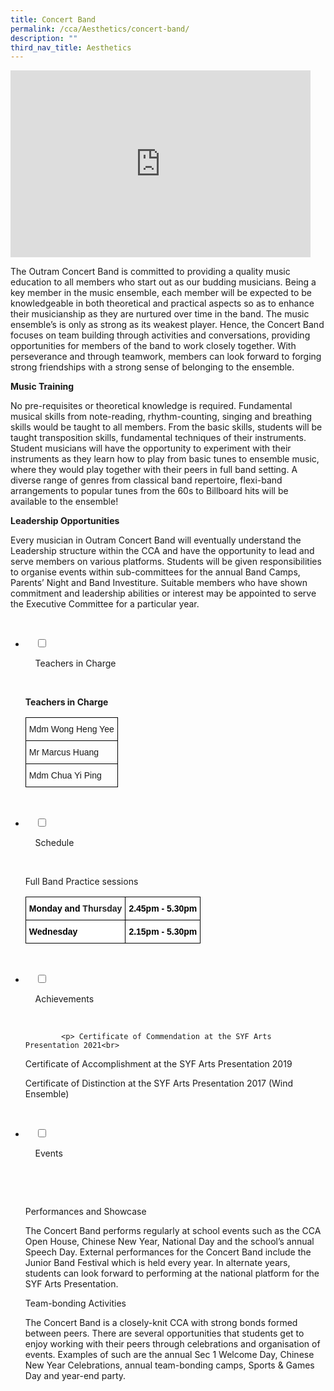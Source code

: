 ```yaml
---
title: Concert Band
permalink: /cca/Aesthetics/concert-band/
description: ""
third_nav_title: Aesthetics
---
```

<iframe allowfullscreen="true" height="299" width="480" frameborder="0" src="https://docs.google.com/presentation/d/e/2PACX-1vRM26HFihHplVSY2H50_-MdwUJqe5TIAIT_uCDjsBtfk5xhY3HH7aMueNxMObIrotAersoIP5gD8GRN/embed?start=false&amp;loop=false&amp;delayms=3000"></iframe>

The Outram Concert Band is committed to providing a quality music education to all members who start out as our budding musicians. Being a key member in the music ensemble, each member will be expected to be knowledgeable in both theoretical and practical aspects so as to enhance their musicianship as they are nurtured over time in the band. The music ensemble’s is only as strong as its weakest player. Hence, the Concert Band focuses on team building through activities and conversations, providing opportunities for members of the band to work closely together. With perseverance and through teamwork, members can look forward to forging strong friendships with a strong sense of belonging to the ensemble.

**Music Training**

No pre-requisites or theoretical knowledge is required. Fundamental musical skills from note-reading, rhythm-counting, singing and breathing skills would be taught to all members. From the basic skills, students will be taught transposition skills, fundamental techniques of their instruments. Student musicians will have the opportunity to experiment with their instruments as they learn how to play from basic tunes to ensemble music, where they would play together with their peers in full band setting. A diverse range of genres from classical band repertoire, flexi-band arrangements to popular tunes from the 60s to Billboard hits will be available to the ensemble!

**Leadership Opportunities**

Every musician in Outram Concert Band will eventually understand the Leadership structure within the CCA and have the opportunity to lead and serve members on various platforms. Students will be given responsibilities to organise events within sub-committees for the annual Band Camps, Parents’ Night and Band Investiture. Suitable members who have shown commitment and leadership abilities or interest may be appointed to serve the Executive Committee for a particular year.

<ul class="jekyllcodex_accordion">

  <li>

    <input type="checkbox" id="accordion1">

    <label for="accordion1">Teachers in Charge</label>

    <div>

<p> <b> Teachers in Charge </b><br>
	
<style type="text/css">
.tg  {border-collapse:collapse;border-spacing:0;}
.tg td{border-color:black;border-style:solid;border-width:1px;font-family:Arial, sans-serif;font-size:14px;
  overflow:hidden;padding:10px 5px;word-break:normal;}
.tg th{border-color:black;border-style:solid;border-width:1px;font-family:Arial, sans-serif;font-size:14px;
  font-weight:normal;overflow:hidden;padding:10px 5px;word-break:normal;}
.tg .tg-0lax{text-align:left;vertical-align:top}
</style>
<table class="tg">
<thead>
  <tr>
    <th class="tg-0lax">Mdm Wong Heng Yee</th>
  </tr>
</thead>
<tbody>
  <tr>
    <td class="tg-0lax">Mr Marcus Huang</td>
  </tr>
  <tr>
    <td class="tg-0lax">Mdm Chua Yi Ping</td>
  </tr>
</tbody>
</table></p>

    </div>

</li>
	<li>

    <input type="checkbox" id="accordion2">

    <label for="accordion2">Schedule </label>

    <div>

<p> Full Band Practice sessions     

<style type="text/css">
.tg  {border-collapse:collapse;border-spacing:0;}
.tg td{border-color:black;border-style:solid;border-width:1px;font-family:Arial, sans-serif;font-size:14px;
  overflow:hidden;padding:10px 5px;word-break:normal;}
.tg th{border-color:black;border-style:solid;border-width:1px;font-family:Arial, sans-serif;font-size:14px;
  font-weight:normal;overflow:hidden;padding:10px 5px;word-break:normal;}
.tg .tg-l2bf{background-color:#FFF;color:#222;font-weight:bold;text-align:left;vertical-align:top}
.tg .tg-ketu{background-color:#FFF;color:#111;font-weight:bold;text-align:center;vertical-align:top}
.tg .tg-l96s{background-color:#FFF;color:#111;font-weight:bold;text-align:left;vertical-align:top}
</style>
<table class="tg">
<thead>
  <tr>
    <th class="tg-l2bf"><span style="color:#000;background-color:transparent">Monday and </span>Thursday</th>
    <th class="tg-ketu"><span style="color:#000;background-color:transparent">2.45pm - 5.30pm</span></th>
  </tr>
</thead>
<tbody>
  <tr>
    <td class="tg-l96s"><span style="color:#000;background-color:transparent">Wednesday </span></td>
    <td class="tg-ketu"><span style="color:#000;background-color:transparent">2.15pm - 5.30pm</span></td>
  </tr>
</tbody>
</table>
			</p>

    </div>

</li>
	
<li>

    <input type="checkbox" id="accordion3">

    <label for="accordion3">Achievements</label>

    <div>

			<p> Certificate of Commendation at the SYF Arts Presentation 2021<br>

Certificate of Accomplishment at the SYF Arts Presentation 2019<br>

Certificate of Distinction at the SYF Arts Presentation 2017 (Wind Ensemble)<br></p>

    </div>

</li>
	
<li>

    <input type="checkbox" id="accordion4">

    <label for="accordion4">Events</label>

    <div>

      <p> Performances and Showcase

The Concert Band performs regularly at school events such as the CCA Open House, Chinese New Year, National Day and the school’s annual Speech Day. External performances for the Concert Band include the Junior Band Festival which is held every year. In alternate years, students can look forward to performing at the national platform for the SYF Arts Presentation.<br>

Team-bonding Activities<br>

The Concert Band is a closely-knit CCA with strong bonds formed between peers. There are several opportunities that students get to enjoy working with their peers through celebrations and organisation of events. Examples of such are the annual Sec 1 Welcome Day, Chinese New Year Celebrations, annual team-bonding camps, Sports & Games Day and year-end party.
			</p>

    </div>

</li>
	
	

	
</ul>